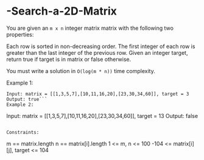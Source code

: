 # -Search-a-2D-Matrix

You are given an ```m x n``` integer matrix matrix with the following two properties:

Each row is sorted in non-decreasing order.
The first integer of each row is greater than the last integer of the previous row.
Given an integer target, return true if target is in matrix or false otherwise.

You must write a solution in ```O(log(m * n))``` time complexity.

 

Example 1:
```
Input: matrix = [[1,3,5,7],[10,11,16,20],[23,30,34,60]], target = 3
Output: true```
Example 2:

```
Input: matrix = [[1,3,5,7],[10,11,16,20],[23,30,34,60]], target = 13
Output: false
``` 

Constraints:
```
m == matrix.length
n == matrix[i].length
1 <= m, n <= 100
-104 <= matrix[i][j], target <= 104
```

